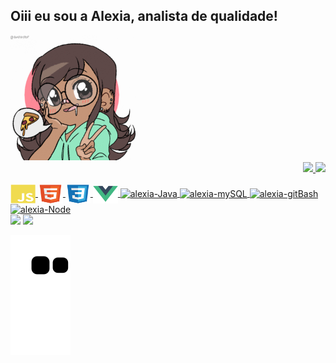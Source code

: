 ## Oiii eu sou a Alexia, analista de qualidade! 
<img src="https://github.com/alexiakarine/alexiakarine/blob/main/src/picasion.com_d4f69fb7209e9868e10837be61a65c96.gif" width="200" heigth="200"/>
<div align="right">
  <a href="https://github.com/alexiakarine">
  <img height="180em" src="https://github-readme-stats.vercel.app/api?username=alexiakarine&show_icons=true&theme=dracula&include_all_commits=true&count_private=true"/>
  <img height="180em" src="https://github-readme-stats.vercel.app/api/top-langs/?username=alexiakarine&layout=compact&langs_count=7&theme=dracula"/>
</div>
<div style="display: inline_block"><br>
  <img align="center" alt="alexia-Js" height="30" width="40" src="https://raw.githubusercontent.com/devicons/devicon/master/icons/javascript/javascript-plain.svg">
  <img align="center" alt="alexia-HTML" height="30" width="40" src="https://raw.githubusercontent.com/devicons/devicon/master/icons/html5/html5-original.svg">
  <img align="center" alt="alexia-CSS" height="30" width="40" src="https://raw.githubusercontent.com/devicons/devicon/master/icons/css3/css3-original.svg">
  <img align="center" alt="alexia-Js" height="30" width="40" src="https://raw.githubusercontent.com/devicons/devicon/master/icons/vuejs/vuejs-original.svg">
  <img align="center" alt="alexia-Java " height="65" width="70" src="https://icongr.am/devicon/java-original-wordmark.svg?size=128&color=currentColor">
  <img align="center" alt="alexia-mySQL " height="40" width="50" src="https://icongr.am/devicon/mysql-original.svg?size=128&color=currentColor">
  <img align="center" alt="alexia-gitBash " height="65" width="70" src="https://icongr.am/devicon/oracle-original.svg?size=128&color=currentColor">
  <img align="center" alt="alexia-Node " height="70" width="75" src="https://icongr.am/devicon/nodejs-original-wordmark.svg?size=128&color=currentColor">

</div>

 
<div> 
  <a href = "mailto:contatoalexiakarine18@gmail.com"><img src="https://img.shields.io/badge/-Gmail-%23333?style=for-the-badge&logo=gmail&logoColor=white" target="_blank"></a>
  <a href="https://www.linkedin.com/in/alexiakarinesilva-45875016a" target="_blank"><img src="https://img.shields.io/badge/-LinkedIn-%230077B5?style=for-the-badge&logo=linkedin&logoColor=white" target="_blank"></a> 
 
  ![Snake animation](https://github.com/rafaballerini/rafaballerini/blob/output/github-contribution-grid-snake.svg)
 
</div>
